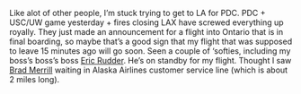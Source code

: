 Like alot of other people, I’m stuck trying to get to LA for PDC. PDC +
USC/UW game yesterday + fires closing LAX have screwed everything up
royally. They just made an announcement for a flight into Ontario that
is in final boarding, so maybe that’s a good sign that my flight that
was supposed to leave 15 minutes ago will go soon. Seen a couple of
‘softies, including my boss’s boss’s boss [Eric
Rudder](http://msdn.microsoft.com/blogs/ericr/). He’s on standby for my
flight. Thought I saw [Brad
Merrill](http://www.gotdotnet.com/team/bmerrill/) waiting in Alaska
Airlines customer service line (which is about 2 miles long).
